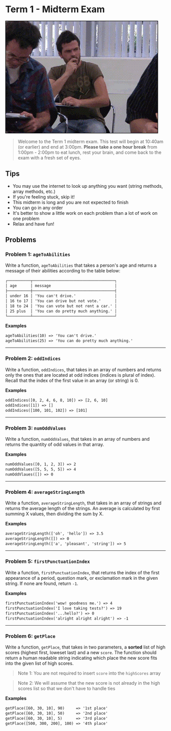 # Term 1 - Midterm Exam

<img src='./motivation.gif' />

> Welcome to the Term 1 midterm exam. This test will begin at 10:40am (or earlier) and end at 3:00pm. **Please take a one hour break** from 1:00pm - 2:00pm to eat lunch, rest your brain, and come back to the exam with a fresh set of eyes.

## Tips

* You may use the internet to look up anything you want (string methods, array methods, etc.)
* If you're feeling stuck, skip it!
* This midterm is long and you are not expected to finish
* You can go in any order
* It's better to show a little work on each problem than a lot of work on one problem
* Relax and have fun!

## Problems

### Problem 1: `ageToAbilities`

Write a function, `ageToAbilities` that takes a person's age and returns a message of their abilities according to the table below:

```
┌──────────┬────────────────────────────────────┐
│ age      │ message                            │
├──────────┼────────────────────────────────────┤
│ under 16 │ 'You can't drive.'                 │
│ 16 to 17 │ 'You can drive but not vote.'      │
│ 18 to 24 │ 'You can vote but not rent a car.' │
│ 25 plus  │ 'You can do pretty much anything.' │
└──────────┴────────────────────────────────────┘
```

**Examples**
```
ageToAbilities(10) => 'You can't drive.'
ageToAbilities(25) => 'You can do pretty much anything.'
```

---

### Problem 2: `oddIndices`

Write a function, `oddIndices`, that takes in an array of numbers and returns only the ones that are located at odd indices (indices is plural of index). Recall that the index of the first value in an array (or string) is 0.

**Examples**
```
oddIndices([0, 2, 4, 6, 8, 10]) => [2, 6, 10]
oddIndices([1]) => []
oddIndices([100, 101, 102]) => [101]
```

---

### Problem 3: `numOddValues`

Write a function, `numOddValues`, that takes in an array of numbers and returns the quantity of odd values in that array.

**Examples**
```
numOddValues([0, 1, 2, 3]) => 2
numOddValues([5, 5, 5, 5]) => 4
numOddVlaues([]) => 0
```

---

### Problem 4: `averageStringLength`

Write a function, `averageStringLength`, that takes in an array of strings and returns the average length of the strings. An average is calculated by first summing X values, then dividing the sum by X.

**Examples**
```
averageStringLength(['oh', 'hello']) => 3.5
averageStringLength([]) => 0
averageStringLength(['a', 'pleasant', 'string']) => 5
```

---

### Problem 5: `firstPunctuationIndex`

Write a function, `firstPunctuationIndex`, that returns the index of the first appearance of a period, question mark, or exclamation mark in the given string. If none are found, return `-1`.

**Examples**
```
firstPunctuationIndex('wow! goodness me.') => 4
firstPunctuationIndex('I love taking tests?') => 19
firstPunctuationIndex('...hello?') => 0
firstPunctuationIndex('alright alright alright') => -1
```

---

### Problem 6: `getPlace`

Write a function, `getPlace`, that takes in two parameters, a **sorted** list of high scores (highest first, loweset last)
and a new `score`. The function should return a human readable string indicating which 
place the new score fits into the given list of high scores.

> Note 1: You are not required to insert `score` into the `highScores` array 

> Note 2: We will assume that the new score is not already in the high scores list
so that we don't have to handle ties

**Examples**
```
getPlace([60, 30, 10], 90)     => '1st place'
getPlace([60, 30, 10], 50)     => '2nd place'
getPlace([60, 30, 10], 5)      => '3rd place'
getPlace([500, 300, 200], 100) => '4th place'
```
